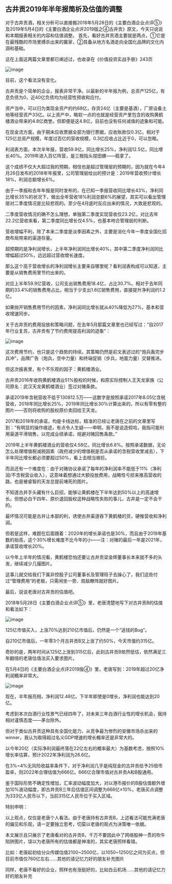 ## 古井贡2019年半年报简析及估值的调整
对于古井贡酒，相关分析可以直接搬2018年5月28日的《主要白酒企业点评⑤》及2019年5月4日的《主要白酒企业点评2019版之④古井贡》原文，今天只说说和本期报表相关的内容和估值调整。
首先，看好古井贡酒主要就是两点，①它是在最残酷的市场里搏杀出来的赢家，②具备从地方名酒走向全国化品牌的文化内涵和基础。

这在上面这两篇文章里都已阐述过，也收录在《价值投资实战手册》243页

![image](https://github.com/fengyumozhu/tsf/assets/6201828/c784b3a8-c5e7-443c-9406-eb2895f0e04e)

目前，这个看法没有变化。

古井贡是个简单的企业，报表非常干净。以最新的半年报为例，总资产125亿，有息负债为0，近40亿负债均为经营性预收和应付。

资产当中，可以归为类现金资产的约68亿，存货24亿（主要是基酒），厂房设备土地等经营资产33亿。以上资产中，略软一点的也就是经营资产里包含的收购黄鹤楼酒业带来的4.8亿商誉。但即便是这4.8亿，目前也没有任何减值的迹象和可能。

在现金流方面，由于期末应收票据全部为银行票据，应收账款仅0.3亿，相对于125亿总资产规模，年度过百亿的营收规模，0.3亿应收占比近于0，可以忽略。

利润表方面，本次半年报，营收59.9亿，同比增长25%，净利润12.5亿，同比增长40%。2019年进入百亿阵营，是三根指头捏田螺——稳拿了。

这个成绩不仅大大超过我的预期，相信也是超过管理层的预期的，因为就在今年4月26日发布的2018年年报里，公司管理层给出的预计是：2019年营收预计增长18%，利润总额增长6%。

由于一季报和去年年报是同时发布的，在已知一季报营收同比增长43%，净利同比增长35%的状况下，做出全年营收18%利润总额6%的展望，其实可以看出管理层对二季度情况是比较悲观的。至少在4月底时反应出来的情况，大致是悲观的。


二季度营收情况的确不怎么理想，单独第二季度实现营收仅23.2亿，对比去年22.2亿营收来看，第二季度同比增长仅4.5%，也基本吻合管理层的判断。

营收增幅不利，除了本来二季度是淡季因素之外，主要是消化今年一季度全国化招商布局带来的渠道存量。

超预期的是净利润增长，上半年净利润同比增长40%，其中第二季度净利润同比增幅超过50%，远远超过营收增长速度。

那么这个高于营收增长的净利润增长主要来自哪里呢？看利润表构成可以知道，主要是从销售费用里节约出来的。

对应上半年59.9亿营收，公司支出销售费用18.4亿，占比30.7%。相对于去年同期的33.4%的销售费用占比，相当于少支出1.6亿销售费用，直接提升净利润约1.2亿。

如果抛开销售费用节约的因素，净利润同比增长就从40%降低为27%，基本和营收增速同步。

关于古井贡的费用投放和策略问题，在去年5月那篇文章里也已经写过：“自2017年行业复苏，古井贡有了节约费用提高利润的迹象”： 

![image](https://github.com/fengyumozhu/tsf/assets/6201828/b6b72010-9408-4c10-9e82-bd5c0f573b66)

这次费用节约，也只是这个趋势的持续。其策略仍然是前文表述过的“炮兵轰完步兵冲”，品牌广告（炮兵，空中力量）和终端促销（步兵，地面力量）交替推进。

但这次报表里，有个不乐观的因子：黄鹤楼酒业。

古井贡2016年收购黄鹤楼酒业51%股权的时候，和原实际控制人王天龙家族（公司原名：武汉天龙黄鹤楼酒业）签过对赌条款。

承诺2019年含税营收不低于130812.5万——这数字是按照承诺2017年8.05亿含税营收，2018年同比增长25%，2019年同比增长30%计算出来的，所以有零有整的图片——否则将收购的股权原价卖回给王天龙。

2017和2018年的承诺，均是卡线达标，精准的已经让老唐在之前的文章里写到：“有明显的操作痕迹，有点令人生疑——申明，我不是说造假哈，我指可能利用渠道平滑销售，以完成业绩承诺，规避对赌回售条款。”

2019年上半年黄鹤楼酒业的营收仅4.58亿，同比增长6.8%。按照承诺数据，无论怎么处理增值税减税因素（政府减少的增值税是否从承诺的含税营收里减去），下半年同比增长都必须要超过50%，看上去相当艰巨。

而且还有一个难度在：由于对赌协议承诺了每年的净利润率不能低于11%（净利润/不含税营业收入），这意味着想通过大额投放费用，战略性亏损来推高营收的路，也是被睿智的天龙总提前堵死的图片。

不知道古井手头藏有什么巨招，能够让黄鹤楼在下半年达到50%以上的高速增长。但想必白干四年、原价退回股权这种战略性失败的事儿，古井是一定不会干的。

最坏情况可能是古井让本部的利，诱使古井渠道吞下黄鹤楼的货，硬推营收和净利润。

但若是这样，难题在后面跟着：2020年的增长承诺也是30%，而且由于2019年基数的抬高，这个30%增长难度不比今年的小——注：对赌的最后一年是2021年，承诺营收增长20%。

以今年上半年的情况看，黄鹤楼恐怕还要让古井贡梁金辉董事长本来就不多的头发，继续减少几撮图片。

这事儿就交给我们下属非控股子公司董事长及管理班子去操心了，我们这些付过“管理费用”的老板，只需闲坐一旁、观敌瞭阵就好图片。


最后，说说老唐对古井贡的估值吧。

2018年5月28日《主要白酒企业点评⑤》里，老唐清楚地写下对古井贡B的估值和看法如下：

![image](https://github.com/fengyumozhu/tsf/assets/6201828/588481df-5ec5-41e9-8393-a8fb2cd9d24b)

125亿市值买入，上涨70%达到210亿市值后，仍然是一个“送钱的Bug”。

自210亿市值后，一年零3个月古井贡B又上涨了约50%，今天市值约315亿。

奇妙的是，两年时间从125亿上涨到315亿后，此刻古井贡B依然低估，依然满足三年翻倍的老唐估值法买入要求图片。

在5月4日的《主要白酒企业点评2019版④》里，老唐写到：2019年超过20亿净利润概率非常大。

![image](https://github.com/fengyumozhu/tsf/assets/6201828/4bcafc2a-0a18-4f40-a20f-ff1911080958)

现在，半年报亮相，净利润12.48亿。下半年即使是0增长，净利润也能达到20亿。

考虑到本次白酒行业性景气已经四年了，对未来三年白酒行业性的增长机会，我持相对谨慎态度——茅台除外。

但对于类似古井贡这种具有全国化能力、从竞争最为惨烈的安徽市场杀出来的winner，我认为取得超过名义GDP增速的增长概率还是非常大的。

以今年20亿（实际净利润最终落在22亿左右的概率最大）为基数考虑，按照10%增长率估算，预计2022年净利润为26.6亿。

在3%~4%无风险收益率条件下，对于净利润几乎是纯现金的古井贡给予25倍市盈率，则2022年合理估值为666亿。666亿合理市值对古井贡A和B股通用。

鉴于国际形势不确定性增加，汇率波动幅度加大，对以港币报价的B股估值额外增加10%波动幅度，即古井贡B三年后估值区间调整为666亿±10%，老唐买点调整为333亿人民币以下，当前315亿人民币位于买入区域。

特别申明：

以上观点，仅仅是老唐个人看法。由于老唐持有古井贡B，上述看法可能充满老唐的偏见和乐观，请一定要独立思考，切莫以老唐的观点为决策唯一依据。

本文展示且只展示了老唐看对的古井贡B，千万不要因此中了网络股神一贯的吹牛陷阱图片，误以为老唐所有的估值都是神准的，其实老唐照样看错。

比如：老唐起初给分众传媒估值2100~2500亿，以1050~1250亿之间为买点，但目前市值仅760亿左右……其他的请记忆力好的朋友补充图片

同样，老唐不看好的企业，照样也有涨挺好的，比如白云机场……其他的请记忆力好的朋友补充
